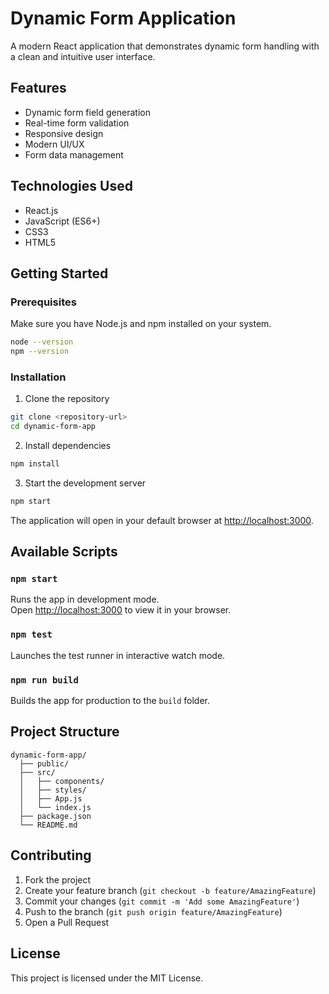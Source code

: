 # Dynamic Form Application

A modern React application that demonstrates dynamic form handling with a clean and intuitive user interface.

## Features

- Dynamic form field generation
- Real-time form validation
- Responsive design
- Modern UI/UX
- Form data management

## Technologies Used

- React.js
- JavaScript (ES6+)
- CSS3
- HTML5

## Getting Started

### Prerequisites

Make sure you have Node.js and npm installed on your system.

```bash
node --version
npm --version
```

### Installation

1. Clone the repository
```bash
git clone <repository-url>
cd dynamic-form-app
```

2. Install dependencies
```bash
npm install
```

3. Start the development server
```bash
npm start
```

The application will open in your default browser at [http://localhost:3000](http://localhost:3000).

## Available Scripts

### `npm start`

Runs the app in development mode.\
Open [http://localhost:3000](http://localhost:3000) to view it in your browser.

### `npm test`

Launches the test runner in interactive watch mode.

### `npm run build`

Builds the app for production to the `build` folder.

## Project Structure

```
dynamic-form-app/
  ├── public/
  ├── src/
  │   ├── components/
  │   ├── styles/
  │   ├── App.js
  │   └── index.js
  ├── package.json
  └── README.md
```

## Contributing

1. Fork the project
2. Create your feature branch (`git checkout -b feature/AmazingFeature`)
3. Commit your changes (`git commit -m 'Add some AmazingFeature'`)
4. Push to the branch (`git push origin feature/AmazingFeature`)
5. Open a Pull Request

## License

This project is licensed under the MIT License.
